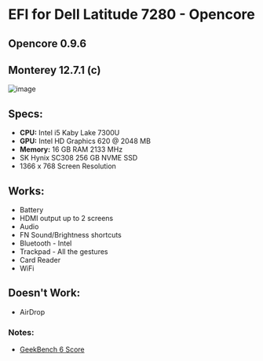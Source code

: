 # EFI for Dell Latitude 7280 - Opencore
## Opencore 0.9.6
## Monterey 12.7.1 (c)

![image](https://github.com/takobaba/EFI-Opencore-Dell-7280/assets/3728072/88ca1fd9-aec1-4479-a51e-ef98e15cf976)

## Specs:

  - **CPU:** Intel i5 Kaby Lake 7300U
  - **GPU:** Intel HD Graphics 620 @ 2048 MB
  - **Memory:** 16 GB RAM 2133 MHz
  - SK Hynix SC308 256 GB NVME SSD
  - 1366 x 768 Screen Resolution

## Works:
  * Battery
  * HDMI output up to 2 screens
  * Audio
  * FN Sound/Brightness shortcuts
  * Bluetooth - Intel
  * Trackpad - All the gestures
  * Card Reader
  * WiFi

## Doesn't Work:
  * AirDrop

### Notes:
* [GeekBench 6 Score](https://browser.geekbench.com/v6/cpu/1559376)
